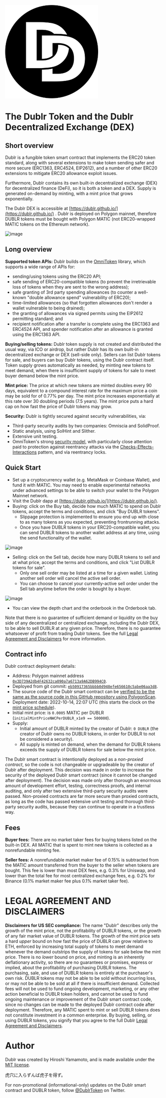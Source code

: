 <img alt="Dublr Logo" height="300" width = "300" src="https://raw.githubusercontent.com/dublr/dublr/main/icon.png">

# The Dublr Token and the Dublr Decentralized Exchange (DEX)

## Short overview

Dublr is a fungible token smart contract that implements the ERC20 token standard, along with several extensions to make token sending safer and more secure (ERC1363, ERC4524, EIP2612), and a number of other ERC20 extensions to mitigate ERC20 allowance exploit issues.

Furthermore, Dublr contains its own built-in decentralized exchange (DEX) for decentralized finance (DeFi), so it is both a token and a DEX. Supply is generated on-demand by minting, with a mint price that grows exponentially.

The Dublr DEX is accessible at [https://dublr.github.io/](https://dublr.github.io/) . Dublr is deployed on Polygon mainnet, therefore DUBLR tokens must be bought with Polygon MATIC (not ERC20-wrapped MATIC tokens on the Ethereum network).

![image](https://user-images.githubusercontent.com/97215152/197721148-51498198-6c94-4407-9a75-59c8b1484ee3.png)

## Long overview

**Supported token APIs:** Dublr builds on the [OmniToken](contracts/main/OmniToken) library, which supports a wide range of APIs for:
  * sending/using tokens using the ERC20 API;
  * safe sending of ERC20-compatible tokens (to prevent the irretrievable loss of tokens when they are sent to the wrong address);
  * safe granting of 3rd party spending allowances (to counter a well-known "double allowance spend" vulnerability of ERC20);
  * time-limited allowances (so that forgotten allowances don't render a wallet vulnerable to being drained);
  * the granting of allowances via signed permits using the EIP2612 permitting standard; and
  * recipient notification after a transfer is complete using the ERC1363 and ERC4524 API, and spender notification after an allowance is granted using the ERC1363 API.

**Buying/selling tokens:** Dublr token supply is not created and distributed the usual way, via ICO or airdrop, but rather Dublr has its own built-in decentralized exchange or DEX (sell-side only). Sellers can list Dublr tokens for sale, and buyers can buy Dublr tokens, using the Dublr contract itself. Token supply grows automatically as needed, by minting new tokens to meet demand, when there is insufficient supply of tokens for sale to meet buyer demand below the mint price.

**Mint price:** The price at which new tokens are minted doubles every 90 days, equivalent to a compound interest rate for the maximum price a coin may be sold for of 0.77% per day. The mint price increases exponentially at this rate over 30 doubling periods (7.5 years). The mint price puts a hard cap on how fast the price of Dublr tokens may grow.

**Security:** Dublr is tightly secured against security vulnerabilities, via:

* Third-party security audits by two companies: Omniscia and SolidProof.
* Static analysis, using SolHint and Slither.
* Extensive unit testing.
* OmniToken's strong [security model](contracts/main/OmniToken#erc20-extensions-and-deviations-from-standards-to-increase-security), with particularly close attention paid to protection against reentrancy attacks via the [Checks-Effects-Interactions](https://blog.openzeppelin.com/reentrancy-after-istanbul/) pattern, and via reentrancy locks.

## Quick Start

* Set up a cryptocurrency wallet (e.g. MetaMask or Coinbase Wallet), and fund it with MATIC. You may need to enable experimental networks under advanced settings to be able to switch your wallet to the Polygon Mainnet network.
* Visit the Dublr dapp at [https://dublr.github.io/](https://dublr.github.io/).
* Buying: click on the Buy tab, decide how much MATIC to spend on Dublr tokens, accept the terms and conditions, and click "Buy DUBLR tokens".
  * Slippage protection is implemented to ensure you end up with close to as many tokens as you expected, preventing frontrunning attacks.
  * Once you have DUBLR tokens in your ERC20-compatible wallet, you can send DUBLR tokens to another wallet address at any time, using the send functionality of the wallet.

![image](https://user-images.githubusercontent.com/97215152/197721752-cd8a6e66-e2b8-4b6f-86a0-57dd40567c7a.png)

* Selling: click on the Sell tab, decide how many DUBLR tokens to sell and at what price, accept the terms and conditions, and click "List DUBLR tokens for sale".
  * Only one sell order may be listed at a time for a given wallet. Listing another sell order will cancel the active sell order.
  * You can choose to cancel your currently-active sell order under the Sell tab anytime before the order is bought by a buyer.

![image](https://user-images.githubusercontent.com/97215152/197722095-439aa9fb-a858-4acf-ab32-b941a5f1ed52.png)

* You can view the depth chart and the orderbook in the Orderbook tab.

Note that there is no guarantee of sufficient demand or liquidity on the buy side of any decentralized or centralized exchange, including the Dublr DEX, to be able to sell DUBLR at any given price. Therefore, there is no guarantee whatsoever of profit from trading Dublr tokens. See the full [Legal Agreement and Disclaimers](https://github.com/dublr/dublr/blob/main/LEGAL.md) for more information.

## Contract info

Dublr contract deployment details:

* Address: Polygon mainnet address [`0x3D739A2db4F42632ca090a7a6713a9A62DB994C0`](https://polygonscan.com/token/0x3D739A2db4F42632ca090a7a6713a9A62DB994C0).
* Deployed from git commit: [`eb50917365bbbb0d948efe656610c5abe06aa3d8`](https://github.com/dublr/dublr/tree/eb50917365bbbb0d948efe656610c5abe06aa3d8).
* The source code of the Dublr smart contract can be [verified to be the same as the source code in this GitHub repository using PolygonScan](https://polygonscan.com/address/0x3D739A2db4F42632ca090a7a6713a9A62DB994C0#code).
* Deployment date: 2022-10-14, 22:07 UTC (this starts the clock on the [mint price schedule](contracts/main/Dublr#getting-the-current-mint-price)).
* Initial mint price: is `0.0005` MATIC per DUBLR (`initialMintPriceNWCPerDUBLR_x1e9 == 500000`).
* Supply:
  * Initial amount of DUBLR minted by the creator of Dublr: `0 DUBLR` (the creator of Dublr owns no DUBLR tokens, in order for DUBLR to not be considered a security).
  * All supply is minted on demand, when the demand for DUBLR tokens exceeds the supply of DUBLR tokens for sale below the mint price.

The Dublr smart contract is intentionally deployed as a *non-proxied contract*, so the code is not changeable or upgradeable by the creator of Dublr after deployment. This decision was made in order to increase the security of the deployed Dublr smart contract (since it cannot be changed after deployment). The decision was made only after thorough an enormous amount of development effort, testing, correctness proofs, and internal auditing, and only after two extensive third-party security audits were passed. Non-proxied contracts are far more secure than proxied contracts, as long as the code has passed extensive unit testing and thorough third-party security audits, because they can continue to operate in a trustless way.

## Fees

**Buyer fees:** There are no market taker fees for buying tokens listed on the built-in DEX. All MATIC that is spent to mint new tokens is collected as a nonrefundable minting fee.

**Seller fees:** A nonrefundable market maker fee of 0.15% is subtracted from the MATIC amount transferred from the buyer to the seller when tokens are bought. This fee is lower than most DEX fees, e.g. 0.3% for Uniswap, and lower than the total fee for most centralized exchange fees, e.g. 0.2% for Binance (0.1% market maker fee plus 0.1% market taker fee).

# LEGAL AGREEMENT AND DISCLAIMERS

**Disclaimers for US SEC compliance:** The name "Dublr" describes only the growth of the mint price, not the profitability of DUBLR tokens, or the growth of any fair market value of DUBLR tokens. The growth of the mint price sets a hard <i>upper</i> bound on how fast the price of DUBLR can grow relative to ETH, enforced by increasing total supply of tokens to meet demand whenever the demand outstrips the supply of tokens for sale below the mint price. There is no <i>lower</i> bound on price, and minting is an inherently deflationary activity, so there are no guarantees or promises, express or implied, about the profitability of purchasing DUBLR tokens. The purchasing, sale, and use of DUBLR tokens is entirely at the purchaser's own risk. DUBLR tokens may not be able to be sold without incurring loss, or may not be able to be sold at all if there is insufficient demand. Collected fees will not be used to fund ongoing development, marketing, or any other action beneficial to DUBLR token holders, and cannot be used to fund ongoing maintenance or improvement of the Dublr smart contract code, since no changes can be made to the deployed Dublr contract code after deployment. Therefore, any MATIC spent to mint or sell DUBLR tokens does not constitute investment in a common enterprise. By buying, selling, or using DUBLR tokens, you signify that you agree to the full Dublr [Legal Agreement and Disclaimers](https://github.com/dublr/dublr/blob/main/LEGAL.md).

# Author

Dublr was created by Hiroshi Yamamoto, and is made available under the [MIT license](LICENSE).

虎穴に入らずんば虎子を得ず。

For non-promotional (informational-only) updates on the Dublr smart contract and DUBLR token, follow [@DublrToken](https://twitter.com/DublrToken) on Twitter.

